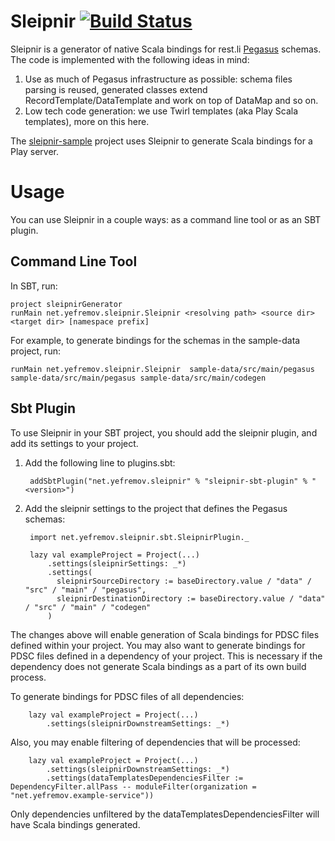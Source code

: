 # Sleipnir [![Build Status](https://travis-ci.org/dmitriy-yefremov/sleipnir.svg?branch=master)](https://travis-ci.org/dmitriy-yefremov/sleipnir)
Sleipnir is a generator of native Scala bindings for rest.li [Pegasus](https://github.com/linkedin/rest.li/wiki/DATA-Data-Schema-and-Templates) schemas. The code is implemented with the following ideas in mind:

1. Use as much of Pegasus infrastructure as possible: schema files parsing is reused, generated classes extend RecordTemplate/DataTemplate and work on top of DataMap and so on.
2. Low tech code generation: we use Twirl templates (aka Play Scala templates), more on this here.

The [sleipnir-sample](https://github.com/dmitriy-yefremov/sleipnir-sample) project uses Sleipnir to generate Scala bindings for a Play server.
# Usage
You can use Sleipnir in a couple ways: as a command line tool or as an SBT plugin.

## Command Line Tool
In SBT, run:

    project sleipnirGenerator
    runMain net.yefremov.sleipnir.Sleipnir <resolving path> <source dir> <target dir> [namespace prefix]

For example, to generate bindings for the schemas in the sample-data project, run:

    runMain net.yefremov.sleipnir.Sleipnir  sample-data/src/main/pegasus sample-data/src/main/pegasus sample-data/src/main/codegen

## Sbt Plugin
To use Sleipnir in your SBT project, you should add the sleipnir plugin, and add its settings to your project.

1. Add the following line to plugins.sbt:  
        
        addSbtPlugin("net.yefremov.sleipnir" % "sleipnir-sbt-plugin" % "<version>")
2. Add the sleipnir settings to the project that defines the Pegasus schemas:
        
        import net.yefremov.sleipnir.sbt.SleipnirPlugin._

        lazy val exampleProject = Project(...)
            .settings(sleipnirSettings: _*)
            .settings(
              sleipnirSourceDirectory := baseDirectory.value / "data" / "src" / "main" / "pegasus",
              sleipnirDestinationDirectory := baseDirectory.value / "data" / "src" / "main" / "codegen"
            )

The changes above will enable generation of Scala bindings for PDSC files defined within your project. You may also want to generate bindings for PDSC files defined in a dependency of your project. This is necessary if the dependency does not generate Scala bindings as a part of its own build process.

To generate bindings for PDSC files of all dependencies:

        lazy val exampleProject = Project(...)
            .settings(sleipnirDownstreamSettings: _*)

Also, you may enable filtering of dependencies that will be processed:

        lazy val exampleProject = Project(...)
            .settings(sleipnirDownstreamSettings: _*)
            .settings(dataTemplatesDependenciesFilter := DependencyFilter.allPass -- moduleFilter(organization = "net.yefremov.example-service"))

Only dependencies unfiltered by the dataTemplatesDependenciesFilter will have Scala bindings generated.
